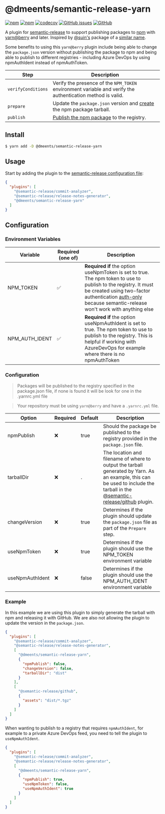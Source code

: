 # @dmeents/semantic-release-yarn

[![npm](https://img.shields.io/npm/v/@dmeents/semantic-release-yarn?style=flat)](https://www.npmjs.com/package/@dmeents/semantic-release-yarn)
[![npm](https://img.shields.io/npm/dw/@dmeents/semantic-release-yarn?style=flat)](https://www.npmjs.com/package/@dmeents/semantic-release-yarn)
[![codecov](https://codecov.io/gh/dmeents/semantic-release-yarn/branch/main/graph/badge.svg?token=cKCa19pY6e)](https://codecov.io/gh/dmeents/semantic-release-yarn)
[![GitHub issues](https://img.shields.io/github/issues/dmeents/semantic-release-yarn?style=flat)](https://github.com/dmeents/semantic-release-yarn/issues)
[![GitHub](https://img.shields.io/github/license/dmeents/semantic-release-yarn?style=flat)](https://github.com/dmeents/semantic-release-yarn/blob/main/LICENSE)

A plugin for [semantic-release](https://github.com/semantic-release/semantic-release) to support publishing packages
to [npm](https://www.npmjs.com/)
with [yarn@berry](https://github.com/yarnpkg/berry) and later. Inspired by [@suin's](https://github.com/suin)
package of a [similar name](https://github.com/suin/semantic-release-yarn).

Some benefits to using this `yarn@berry` plugin include being able to change the `package.json` version without
publishing the package to npm and being able to publish to different registries - including Azure DevOps by using
npmAuthIdent instead of npmAuthToken.

| Step               | Description                                                                                                |
|--------------------|------------------------------------------------------------------------------------------------------------|
| `verifyConditions` | Verify the presence of the `NPM_TOKEN` environment variable and verify the authentication method is valid. |
| `prepare`          | Update the `package.json` version and [create](https://yarnpkg.com/cli/pack) the npm package tarball.      |
| `publish`          | [Publish the npm package](https://yarnpkg.com/cli/npm/publish) to the registry.                            |

## Install

```bash
$ yarn add -D @dmeents/semantic-release-yarn
```

## Usage

Start by adding the plugin to
the [semantic-release configuration file](https://github.com/semantic-release/semantic-release/blob/master/docs/usage/configuration.md#configuration):

```json
{
  "plugins": [
    "@semantic-release/commit-analyzer",
    "@semantic-release/release-notes-generator",
    "@dmeents/semantic-release-yarn"
  ]
}
```

## Configuration

### Environment Variables

| Variable       | Required (one of) | Description                                                                                                                                                                                                                                                                           |
|----------------|-------------------|---------------------------------------------------------------------------------------------------------------------------------------------------------------------------------------------------------------------------------------------------------------------------------------|
| NPM_TOKEN      | ✅                 | **Required if** the option useNpmToken is set to true. The npm token to use to publish to the registry. It must be created using two-factor authentication [auth-only](https://docs.npmjs.com/about-two-factor-authentication) because semantic-release won't work with anything else |
| NPM_AUTH_IDENT | ✅                 | **Required if** the option useNpmAuthIdent is set to true. The npm token to use to publish to the registry. This is helpful if working with AzureDevOps for example where there is no npmAuthToken                                                                                    |

### Configuration

> Packages will be published to the registry specified in the package.json file, if none is found it will be look for
> one in the .yarnrc.yml file

> Your repository must be using `yarn@berry` and have a `.yarnrc.yml` file.

| Option          | Required | Default | Description                                                                                                                                                                                                              |
|-----------------|----------|---------|--------------------------------------------------------------------------------------------------------------------------------------------------------------------------------------------------------------------------|
| npmPublish      | ❌        | true    | Should the package be published to the registry provided in the `package.json` file.                                                                                                                                     |
| tarballDir      | ❌        | .       | The location and filename of where to output the tarball generated by Yarn. As an example, this can be used to include the tarball in the [@semantic-release/github](https://github.com/semantic-release/github) plugin. |
| changeVersion   | ❌        | true    | Determines if the plugin should update the `package.json` file as part of the `Prepare` step.                                                                                                                            |
| useNpmToken     | ❌        | true    | Determines if the plugin should use the NPM_TOKEN environment variable                                                                                                                                                   |
| useNpmAuthIdent | ❌        | false   | Determines if the plugin should use the NPM_AUTH_IDENT environment variable                                                                                                                                              |

### Example

In this example we are using this plugin to simply generate the tarball with npm and releasing it with GitHub. We are
also not allowing the plugin to update the version in the `package.json`.

```json
{
  "plugins": [
    "@semantic-release/commit-analyzer",
    "@semantic-release/release-notes-generator",
    [
      "@dmeents/semantic-release-yarn",
      {
        "npmPublish": false,
        "changeVersion": false,
        "tarballDir": "dist"
      }
    ],
    [
      "@semantic-release/github",
      {
        "assets": "dist/*.tgz"
      }
    ]
  ]
}
```

When wanting to publish to a registry that requires `npmAuthIdent`, for example to a private Azure DevOps feed, you need
to tell the plugin to `useNpmAuthIdent`.

```json
{
  "plugins": [
    "@semantic-release/commit-analyzer",
    "@semantic-release/release-notes-generator",
    [
      "@dmeents/semantic-release-yarn",
      {
        "npmPublish": true,
        "useNpmToken": false,
        "useNpmAuthIdent": true
      }
    ]
  ]
}
```
